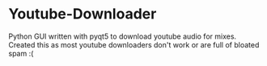 # Youtube-Downloader
Python GUI written with pyqt5 to download youtube audio for mixes.
Created this as most youtube downloaders don't work or are full of bloated spam :(
